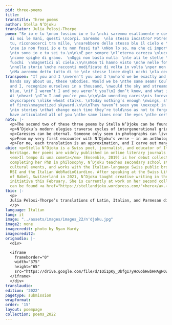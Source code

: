 ```yaml
---
pid: three-poems
title:
transtitle: Three poems
author: Stella N’Djoku
translator: Julia Pelosi-Thorpe
poem: "Se io e tu \nnon fossimo io e tu \nchi saremmo esattamente e cosa \ndirebbero
  di noi le mani, questi \ncorpi. Saremmo  \nlo stesso incastro? Potremmo, \nio e
  tu, riconoscerci tra mille, \nsarebbero dello stesso blu il cielo e \nle correnti,
  \nse io non fossi io e tu non fossi tu? \nNon lo so, ma che ci importa? In \nfondo
  \nio sono io e tu sei tu.\n\n\nÈ per sempre \nl’eterna carezza \nluce, grattacieli
  \ncome spighe di grano.  \nOggi non basta nulla  \nle ali le stelle \nl’agosto di
  fuochi  \nmagnetici al cielo.\n\n\nNon ti hanno visto \nche nelle foto a colori
  \nnelle storie \nche racconti modificate di volta in volta \nper non dimenticare.
  \nMa avremmo detto tutto di te \nle stesse linee degli occhi \nla certezza di esistere."
transpoem: "If you and I \nweren’t you and I \nwho’d we be exactly and what would\nour
  hands say about us, these \nbodies. Would we be \nthe same seam? Could we, \nyou
  and I, recognize ourselves in a thousand, \nwould the sky and streams be the  \nsame
  blue, \nif I weren’t I and you weren’t you?\nI don’t know, and what is it to us?
  At \nheart \nI’m I and you’re you.\n\n\nAn unending caress\nis forever \nlight,
  skyscrapers \nlike wheat stalks. \nToday nothing’s enough \nwings, stars,\nan August
  of fires\nmagnetized skyward.\n\n\nThey haven’t seen you \nexcept in color photos
  \nin stories \nthat change each time they’re told\nso as not to forget. \nBut we’d
  have articulated all of you \nthe same lines near the eyes \nthe certainty of existing."
note: |-
  <p>The second two of these three poems by Stella N’Djoku can be found in her debut collection <em>Il tempo di una cometa</em> (Edizioni Ensemble, 2019). The first poem forms part of the new book she is assembling.</p>
  <p>N’Djoku’s modern elegies traverse cycles of intergenerational grief and rebirth. In these three texts, her poetic speakers question their relationships with other humans as well as with the ever-changing seasons of the natural and animal worlds. Here, flux and stasis, memory and forgetfulness, life and death, entwine.</p>
  <p>Caresses can be eternal. Someone only seen in photographs can live on through being articulated. Our organs can be composed of shells and stars.</p>
  <p>From my very first encounter with N’Djoku’s verse — in an anthology of poems responding to the pandemic (<em>Dal sottovuoto: poesie assetate d’aria</em>, Samuele Editore, April 2020) — I was enchanted. In interpreting her beautiful, elusive rhythm, I hope to match N’Djoku’s movements as closely as I can while accepting their ultimate untranslatability. It is inspiring to watch my English reach a place of such elegance through correspondence with N’Djoku’s words.</p>
  <p>For me, each translation is an approximation, and I carve out many paths initially. I find it so difficult to then choose some above others. This is one of the reasons I engage in retranslations,  revisiting the same poems with different approaches over the years. I hope to retranslate these poems one day too.</p>
abio: <p>Stella N’Djoku is a Swiss poet, journalist, and educator of Italian and Congolese
  heritage. Her poems are widely published in online literary journals and anthologies.
  <em>Il tempo di una cometa</em> (Ensemble, 2019) is her debut collection. Currently
  completing her PhD in philosophy, N’Djoku teaches secondary school students, organizes
  cultural events, and works with the Italian-language Swiss public broadcasting organization
  RSI and the Italian WebRadioGiardino. After speaking at the Swiss Literary Festival
  of Babel, Switzerland in 2021, N’Djoku taught creative writing in the <em>L’altraLingua</em>
  initiative this February. She is currently at work on her second collection and
  can be found <a href="https://stellandjoku.wordpress.com/">here</a>.</p>
tbio: |-
  <p>
  Julia Pelosi-Thorpe’s translations of Latin, Italian, and Parmesan dialect poetry appear in the <em>Journal of Italian Translation</em>, <em>Asymptote</em>, <em>Modern Poetry in Translation</em>, the <em>Poetry Review</em>, and more. She can be found <a href="https://jpelosithorpe.com/">here</a>.
  </p>
language: Italian
lang: it
image: "../assets/images/images_22/n'djoku.jpg"
image2: none
imagecredit: photo by Ryan Hardy
imagecredit2:
origaudio: |-
  <div>

  <iframe
    frameborder="0"
    width="375"
    height="65"
    src="https://drive.google.com/file/d/1Qi1pKy_UbfgI7yHcGobHwbHHAgHOZ5dt/preview">
  </iframe>
  </div>
translaudio:
edition: '2022'
pagetype: submission
wrapformat:
order: '15'
layout: poempage
collection: poems_2022
---
```

